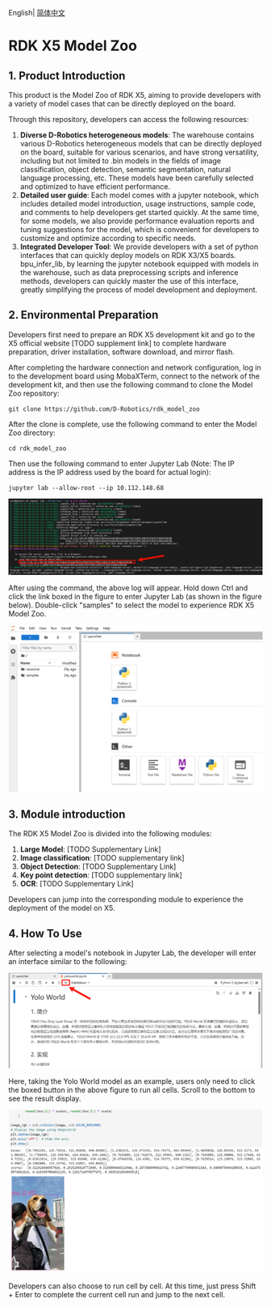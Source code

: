 English| [简体中文](./README_cn.md)

RDK X5 Model Zoo
=======

## 1. Product Introduction

This product is the Model Zoo of RDK X5, aiming to provide developers with a variety of model cases that can be directly deployed on the board.

Through this repository, developers can access the following resources:
1. **Diverse D-Robotics heterogeneous models**: The warehouse contains various D-Robotics heterogeneous models that can be directly deployed on the board, suitable for various scenarios, and have strong versatility, including but not limited to .bin models in the fields of image classification, object detection, semantic segmentation, natural language processing, etc. These models have been carefully selected and optimized to have efficient performance.
2. **Detailed user guide**: Each model comes with a jupyter notebook, which includes detailed model introduction, usage instructions, sample code, and comments to help developers get started quickly. At the same time, for some models, we also provide performance evaluation reports and tuning suggestions for the model, which is convenient for developers to customize and optimize according to specific needs.
3. **Integrated Developer Tool**: We provide developers with a set of python interfaces that can quickly deploy models on RDK X3/X5 boards. bpu_infer_lib, by learning the jupyter notebook equipped with models in the warehouse, such as data preprocessing scripts and inference methods, developers can quickly master the use of this interface, greatly simplifying the process of model development and deployment.

## 2. Environmental Preparation

Developers first need to prepare an RDK X5 development kit and go to the X5 official website [TODO supplement link] to complete hardware preparation, driver installation, software download, and mirror flash.

After completing the hardware connection and network configuration, log in to the development board using MobaXTerm, connect to the network of the development kit, and then use the following command to clone the Model Zoo repository:

```
git clone https://github.com/D-Robotics/rdk_model_zoo
```

After the clone is complete, use the following command to enter the Model Zoo directory:

```
cd rdk_model_zoo
```

Then use the following command to enter Jupyter Lab (Note: The IP address is the IP address used by the board for actual login):

```
jupyter lab --allow-root --ip 10.112.148.68
```
![](resource/imgs/jupyter_start.png)

After using the command, the above log will appear. Hold down Ctrl and click the link boxed in the figure to enter Jupyter Lab (as shown in the figure below). Double-click "samples" to select the model to experience RDK X5 Model Zoo.

![](resource/imgs/into_jupyter.png)

## 3. Module introduction

The RDK X5 Model Zoo is divided into the following modules:

1. **Large Model**: [TODO Supplementary Link]
2. **Image classification**: [TODO supplementary link]
3. **Object Detection**: [TODO Supplementary Link]
4. **Key point detection**: [TODO supplementary link]
5. **OCR**: [TODO Supplementary Link]

Developers can jump into the corresponding module to experience the deployment of the model on X5.

## 4. How To Use

After selecting a model's notebook in Jupyter Lab, the developer will enter an interface similar to the following:

![](resource/imgs/basic_usage.png)

Here, taking the Yolo World model as an example, users only need to click the boxed button in the above figure to run all cells. Scroll to the bottom to see the result display.

![](resource/imgs/basic_usage_res.png)

Developers can also choose to run cell by cell. At this time, just press Shift + Enter to complete the current cell run and jump to the next cell.